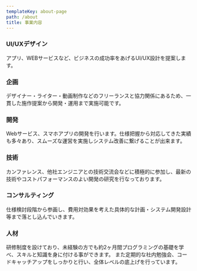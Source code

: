 ```yaml
---
templateKey: about-page
path: /about
title: 事業内容
---
```

### UI/UXデザイン
アプリ、WEBサービスなど、ビジネスの成功率をあげるUI/UX設計を提案します。

### 企画
デザイナー・ライター・動画制作などのフリーランスと協力関係にあるため、一貫した施作提案から開発・運用まで実施可能です。

### 開発
Webサービス、スマホアプリの開発を行います。仕様把握から対応してきた実績も多々あり、スムーズな運営を実施しシステム改善に繋げることが出来ます。

### 技術
カンファレンス、他社エンジニアとの技術交流会などに積極的に参加し、最新の技術やコストパフォーマンスのよい開発の研究を行なっております。

### コンサルティング
仕様検討段階から参画し、費用対効果を考えた具体的な計画・システム開発設計等まで落とし込んでいきます。

### 人材
研修制度を設けており、未経験の方でも約2ヶ月間プログラミングの基礎を学べ、スキルと知識を身に付ける事ができます。
また定期的な社内勉強会、コードキャッチアップをしっかりと行い、全体レベルの底上げを行っています。